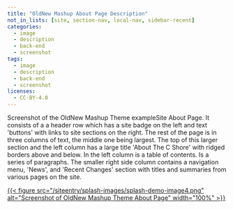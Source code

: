 ```yaml
---
title: "OldNew Mashup About Page Description"
not_in_lists: [site, section-nav, local-nav, sidebar-recent]
categories:
  - image
  - description
  - back-end
  - screenshot
tags:
  - image
  - description
  - back-end
  - screenshot
licenses:
  - CC-BY-4.0
---
```

Screenshot of the OldNew Mashup Theme exampleSite About Page.  It
consists of a a header row which has a site badge on the left and text
'buttons' with links to site sections on the right.  The rest of the
page is in three columns of text, the middle one being largest. The top
of this larger section and the left column has a large title 'About The
C Shore' with ridged borders above and below.  In the left column is a
table of contents.  Is a series of paragraphs.  The smaller right side
column contains a navigation menu, 'News', and 'Recent Changes' section
with titles and summaries from various pages on the site.

[{{< figure src="/siteentry/splash-images/splash-demo-image4.png" alt="Screenshot of OldNew Mashup Theme About Page" width="100%" >}}](/siteentry/splash-images/oldnew-mashup-about-page-description)
